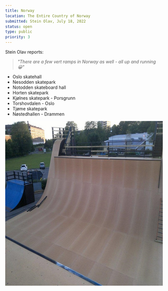```yaml
---
title: Norway
location: The Entire Country of Norway
submitted: Stein Olav, July 18, 2022
status: open
type: public
priority: 3
---
```


Stein Olav reports:

> _"There are a few vert ramps in Norway as well - all up and running 😀"_

- Oslo skatehall
- Nesodden skatepark
- Notodden skateboard hall
- Horten skatepark
- Kjølnes skatepark - Porsgrunn
- Torshovdalen - Oslo
- Tjøme skatepark
- Nøstedhallen - Drammen


<a href="https://kingramps.co.uk/our-projects/oslo-city-skatepark-norway/"><img src="../../public/images/norway.png"   width="700px"  height="525px" /></a>
